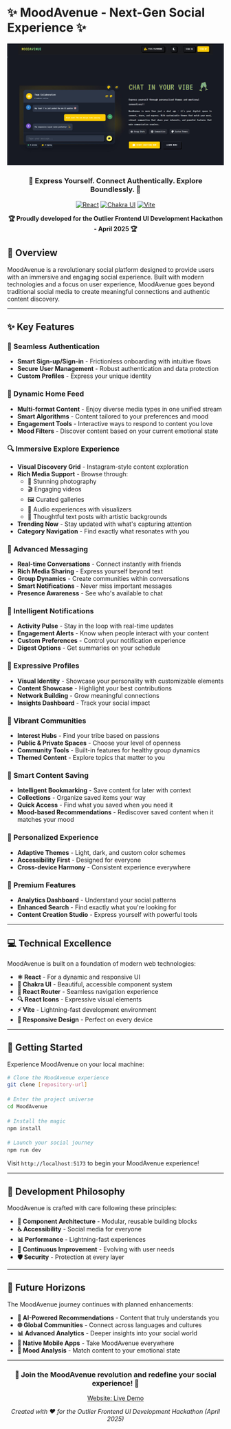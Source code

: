 # ✨ MoodAvenue - Next-Gen Social Experience ✨

<div align="center">
  
  ![MoodAvenue](src/assets/readme.jpg)
  
  ### 🌈 Express Yourself. Connect Authentically. Explore Boundlessly. 🌈
  
  [![React](https://img.shields.io/badge/React-20232A?style=for-the-badge&logo=react&logoColor=61DAFB)](https://reactjs.org/)
  [![Chakra UI](https://img.shields.io/badge/Chakra_UI-319795?style=for-the-badge&logo=chakra-ui&logoColor=white)](https://chakra-ui.com/)
  [![Vite](https://img.shields.io/badge/Vite-B73BFE?style=for-the-badge&logo=vite&logoColor=FFD62E)](https://vitejs.dev/)
  
  <p align="center">
    <strong>🏆 Proudly developed for the Outlier Frontend UI Development Hackathon - April 2025 🏆</strong>
  </p>

</div>

## 🚀 Overview

MoodAvenue is a revolutionary social platform designed to provide users with an immersive and engaging social experience. Built with modern technologies and a focus on user experience, MoodAvenue goes beyond traditional social media to create meaningful connections and authentic content discovery.

---

## ✨ Key Features

### 🔐 Seamless Authentication
- **Smart Sign-up/Sign-in** - Frictionless onboarding with intuitive flows
- **Secure User Management** - Robust authentication and data protection
- **Custom Profiles** - Express your unique identity

### 📱 Dynamic Home Feed
- **Multi-format Content** - Enjoy diverse media types in one unified stream
- **Smart Algorithms** - Content tailored to your preferences and mood
- **Engagement Tools** - Interactive ways to respond to content you love
- **Mood Filters** - Discover content based on your current emotional state

### 🔍 Immersive Explore Experience
- **Visual Discovery Grid** - Instagram-style content exploration
- **Rich Media Support** - Browse through:
  - 📸 Stunning photography
  - 🎬 Engaging videos
  - 🖼️ Curated galleries
  - 🎵 Audio experiences with visualizers
  - 📝 Thoughtful text posts with artistic backgrounds
- **Trending Now** - Stay updated with what's capturing attention
- **Category Navigation** - Find exactly what resonates with you

### 💬 Advanced Messaging
- **Real-time Conversations** - Connect instantly with friends
- **Rich Media Sharing** - Express yourself beyond text
- **Group Dynamics** - Create communities within conversations
- **Smart Notifications** - Never miss important messages
- **Presence Awareness** - See who's available to chat

### 🔔 Intelligent Notifications
- **Activity Pulse** - Stay in the loop with real-time updates
- **Engagement Alerts** - Know when people interact with your content
- **Custom Preferences** - Control your notification experience
- **Digest Options** - Get summaries on your schedule

### 👤 Expressive Profiles
- **Visual Identity** - Showcase your personality with customizable elements
- **Content Showcase** - Highlight your best contributions
- **Network Building** - Grow meaningful connections
- **Insights Dashboard** - Track your social impact

### 👥 Vibrant Communities
- **Interest Hubs** - Find your tribe based on passions
- **Public & Private Spaces** - Choose your level of openness
- **Community Tools** - Built-in features for healthy group dynamics
- **Themed Content** - Explore topics that matter to you

### 🔖 Smart Content Saving
- **Intelligent Bookmarking** - Save content for later with context
- **Collections** - Organize saved items your way
- **Quick Access** - Find what you saved when you need it
- **Mood-based Recommendations** - Rediscover saved content when it matches your mood

### 🎨 Personalized Experience
- **Adaptive Themes** - Light, dark, and custom color schemes
- **Accessibility First** - Designed for everyone
- **Cross-device Harmony** - Consistent experience everywhere

### 🌟 Premium Features
- **Analytics Dashboard** - Understand your social patterns
- **Enhanced Search** - Find exactly what you're looking for
- **Content Creation Studio** - Express yourself with powerful tools

---

## 💻 Technical Excellence

MoodAvenue is built on a foundation of modern web technologies:

- **⚛️ React** - For a dynamic and responsive UI
- **🎨 Chakra UI** - Beautiful, accessible component system
- **🧭 React Router** - Seamless navigation experience
- **🔍 React Icons** - Expressive visual elements
- **⚡ Vite** - Lightning-fast development environment
- **📱 Responsive Design** - Perfect on every device

---

## 🏁 Getting Started

Experience MoodAvenue on your local machine:

```bash
# Clone the MoodAvenue experience
git clone [repository-url]

# Enter the project universe
cd MoodAvenue

# Install the magic
npm install

# Launch your social journey
npm run dev
```

Visit `http://localhost:5173` to begin your MoodAvenue experience!

---

## 🧠 Development Philosophy

MoodAvenue is crafted with care following these principles:

- **🧩 Component Architecture** - Modular, reusable building blocks
- **♿ Accessibility** - Social media for everyone
- **📊 Performance** - Lightning-fast experiences
- **🔄 Continuous Improvement** - Evolving with user needs
- **🛡️ Security** - Protection at every layer

---

## 🔮 Future Horizons

The MoodAvenue journey continues with planned enhancements:

- **🤖 AI-Powered Recommendations** - Content that truly understands you
- **🌐 Global Communities** - Connect across languages and cultures
- **📊 Advanced Analytics** - Deeper insights into your social world
- **📲 Native Mobile Apps** - Take MoodAvenue everywhere
- **🧠 Mood Analysis** - Match content to your emotional state

---

<div align="center">
  
  ### 💖 Join the MoodAvenue revolution and redefine your social experience! 💖
  
  [Website: Live Demo](https://mood-avenue.vercel.app/) 
  
  <p>
    <em>Created with ❤️ for the Outlier Frontend UI Development Hackathon (April 2025)</em>
  </p>
  
</div>
